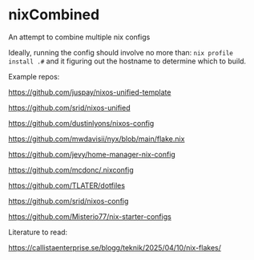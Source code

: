 # nixCombined
An attempt to combine multiple nix configs

Ideally, running the config should involve no more than: `nix profile install .#` and it figuring out the hostname to determine which to build.

Example repos:

https://github.com/juspay/nixos-unified-template

https://github.com/srid/nixos-unified

https://github.com/dustinlyons/nixos-config

https://github.com/mwdavisii/nyx/blob/main/flake.nix

https://github.com/jevy/home-manager-nix-config

https://github.com/mcdonc/.nixconfig

https://github.com/TLATER/dotfiles

https://github.com/srid/nixos-config

https://github.com/Misterio77/nix-starter-configs

Literature to read:

https://callistaenterprise.se/blogg/teknik/2025/04/10/nix-flakes/
